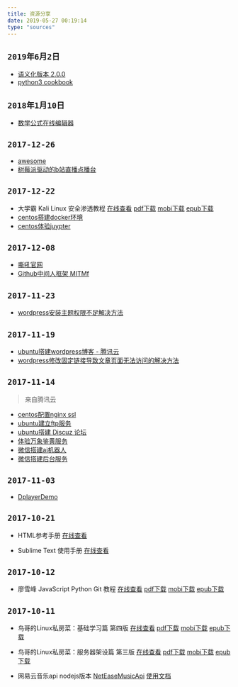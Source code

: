 ```yaml
---
title: 资源分享
date: 2019-05-27 00:19:14
type: "sources"
---
```


## `2019年6月2日`

- [语义化版本 2.0.0](https://semver.org/lang/zh-CN/)
- [python3 cookbook](https://python3-cookbook.readthedocs.io/zh_CN/latest/index.html)

## `2018年1月10日`

- [数学公式在线编辑器](http://latex.codecogs.com/eqneditor/editor.php)

## `2017-12-26`

- [awesome](https://github.com/sindresorhus/awesome)
- [树莓派驱动的b站直播点播台](https://github.com/chenxuuu/24h-raspberry-live-on-bilibili)

## `2017-12-22`

- 大学霸 Kali Linux 安全渗透教程 [在线查看](https://wizardforcel.gitbooks.io/daxueba-kali-linux-tutorial/content/) [pdf下载](https://www.gitbook.com/download/pdf/book/wizardforcel/daxueba-kali-linux-tutorial) [mobi下载](https://www.gitbook.com/download/mobi/book/wizardforcel/daxueba-kali-linux-tutorial) [epub下载](https://www.gitbook.com/download/epub/book/wizardforcel/daxueba-kali-linux-tutorial)
- [centos搭建docker环境](//upload.hourglass.ltd/yijiaren/postpic/practice/%E6%90%AD%E5%BB%BAdocker.html)
- [centos体验juypter](//upload.hourglass.ltd/yijiaren/postpic/practice/centos%E4%BD%93%E9%AA%8Cjuypter.html)

## `2017-12-08`

- [嘶吼官网](http://www.4hou.com/)
- [Github中间人框架 MITMf](https://github.com/byt3bl33d3r/MITMf)

## `2017-11-23`

- [wordpress安装主题权限不足解决方法](https://laod.cn/code-audit/wordpress-upgrade-ftp.html)

## `2017-11-19`

- [ubuntu搭建wordpress博客 - 腾讯云](//upload.hourglass.ltd/yijiaren/postpic/practice/ubuntu%E6%90%AD%E5%BB%BAwordpress%E5%8D%9A%E5%AE%A2.html)
- [wordpress修改固定链接导致文章页面无法访问的解决方法](http://blog.csdn.net/zkh_101/article/details/53444392)


## `2017-11-14`

> 来自腾讯云

- [centos配置nginx ssl](//upload.hourglass.ltd/yijiaren/postpic/practice/centos%E9%85%8D%E7%BD%AEnginx%20ssl.html)
- [ubuntu建立ftp服务](https://upload.hourglass.ltd/yijiaren/postpic/practice/ubuntu%E5%BB%BA%E7%AB%8Bftp%E6%9C%8D%E5%8A%A1.html)
- [ubuntu搭建 Discuz 论坛](//upload.hourglass.ltd/yijiaren/postpic/practice/ubuntu%E6%90%AD%E5%BB%BA%20Discuz%20%E8%AE%BA%E5%9D%9B.html)
- [体验万象鉴黄服务](//upload.hourglass.ltd/yijiaren/postpic/practice/%E4%BD%93%E9%AA%8C%E4%B8%87%E8%B1%A1%E9%89%B4%E9%BB%84%E6%9C%8D%E5%8A%A1.html)
- [微信搭建ai机器人](//upload.hourglass.ltd/yijiaren/postpic/practice/%E5%BE%AE%E4%BF%A1%E6%90%AD%E5%BB%BAai%E6%9C%BA%E5%99%A8%E4%BA%BA.html)
- [微信搭建后台服务](//upload.hourglass.ltd/yijiaren/postpic/practice/%E5%BE%AE%E4%BF%A1%E6%90%AD%E5%BB%BA%E5%90%8E%E5%8F%B0%E6%9C%8D%E5%8A%A1.html)

## `2017-11-03`

- [DplayerDemo](http://dplayer.js.org/)

## `2017-10-21`

- HTML参考手册 [在线查看](https://www.w3cschool.cn/htmltags/)

- Sublime Text 使用手册 [在线查看](https://www.w3cschool.cn/sublimetext/)

## `2017-10-12`

- 廖雪峰 JavaScript Python Git 教程 [在线查看](https://wizardforcel.gitbooks.io/liaoxuefeng/content/) [pdf下载](https://www.gitbook.com/download/pdf/book/wizardforcel/liaoxuefeng) [mobi下载](https://www.gitbook.com/download/mobi/book/wizardforcel/liaoxuefeng) [epub下载](https://www.gitbook.com/download/epub/book/wizardforcel/liaoxuefeng)

## `2017-10-11`

- 鸟哥的Linux私房菜：基础学习篇 第四版 [在线查看](https://wizardforcel.gitbooks.io/vbird-linux-basic-4e/content/) [pdf下载](https://www.gitbook.com/download/pdf/book/wizardforcel/vbird-linux-basic-4e) [mobi下载](https://www.gitbook.com/download/mobi/book/wizardforcel/vbird-linux-basic-4e) [epub下载](https://www.gitbook.com/download/epub/book/wizardforcel/vbird-linux-basic-4e)

- 鸟哥的Linux私房菜：服务器架设篇 第三版 [在线查看](https://wizardforcel.gitbooks.io/vbird-linux-server-3e/content/) [pdf下载](https://www.gitbook.com/download/pdf/book/wizardforcel/vbird-linux-server-3e) [mobi下载](https://www.gitbook.com/download/mobi/book/wizardforcel/vbird-linux-server-3e) [epub下载](https://www.gitbook.com/download/epub/book/wizardforcel/vbird-linux-server-3e)

- 网易云音乐api nodejs版本 [NetEaseMusicApi](https://github.com/Himmas/NeteaseMusicApi) [使用文档](https://binaryify.github.io/NeteaseCloudMusicApi/#/)
